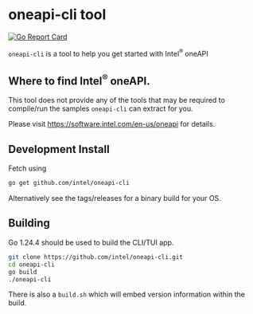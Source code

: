 # oneapi-cli tool
[![Go Report Card](https://goreportcard.com/badge/github.com/intel/oneapi-cli)](https://goreportcard.com/report/github.com/intel/oneapi-cli)

`oneapi-cli` is a tool to help you get started with Intel<sup>®</sup> oneAPI

## Where to find Intel<sup>®</sup>  oneAPI.

This tool does not provide any of the tools that may be required to compile/run the samples `oneapi-cli` can extract for you.

Please visit https://software.intel.com/en-us/oneapi for details.

## Development Install 

Fetch using 
```bash
go get github.com/intel/oneapi-cli
``` 
Alternatively see the tags/releases for a binary build for your OS.

## Building
Go 1.24.4 should be used to build the CLI/TUI app.

```bash
git clone https://github.com/intel/oneapi-cli.git
cd oneapi-cli
go build
./oneapi-cli
```

There is also a `build.sh` which will embed version information within the build.